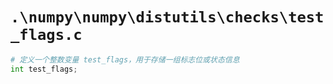 # `.\numpy\numpy\distutils\checks\test_flags.c`

```py
# 定义一个整数变量 test_flags，用于存储一组标志位或状态信息
int test_flags;
```